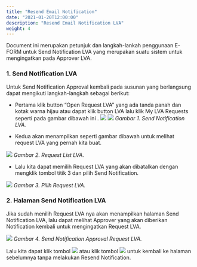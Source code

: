 ```yaml
---
title: "Resend Email Notification"
date: "2021-01-20T12:00:00"
description: "Resend Email Notification LVA"
weight: 4
---
```


Document ini merupakan petunjuk dan langkah-lankah penggunaan E-FORM untuk Send Notification LVA yang merupakan suatu sistem untuk mengingatkan pada Approver LVA.
 
### 1. Send Notification LVA

Untuk Send Notification Approval kembali pada susunan yang berlangsung dapat mengikuti langkah-langkah sebagai berikut:

- Pertama klik button “Open Request LVA” yang ada tanda panah dan kotak warna hijau atau dapat klik button LVA lalu klik My LVA Requests seperti pada gambar dibawah ini .
![](/images/LVA/send/notif.png?height=auto&classes=border,shadow)
![](/images/LVA/send/notif1.png?height=auto&classes=border,shadow)
*Gambar 1. Send Notification LVA.*

- Kedua akan menampilkan seperti gambar dibawah untuk melihat request LVA yang pernah kita buat.

![](/images/LVA/send/list.png?height=auto&classes=border,shadow)
*Gambar 2. Request List LVA.*

- Lalu kita dapat memilih Request LVA yang akan dibatalkan dengan mengklik tombol titik 3 dan pilih Send Notification.

![](/images/LVA/send/list1.png?height=auto&classes=border,shadow)
*Gambar 3. Pilih Request LVA.*

### 2. Halaman Send Notification LVA

Jika sudah menilih Request LVA nya akan menampilkan halaman Send Notification LVA, lalu dapat melihat Approver yang akan diberikan Notification kembali untuk mengingatkan Request LVA.

![](/images/LVA/send/form.png?height=auto&classes=border,shadow)
*Gambar 4. Send Notification Approval Request LVA.*

</div>

Lalu kita dapat klik tombol ![](/images/LVA/send/send.png?height=auto&classes=border,shadow) atau klik tombol ![](/images/LVA/send/back.png?height=auto&classes=border,shadow) untuk kembali ke halaman sebelumnya tanpa melakukan Resend Notification.
